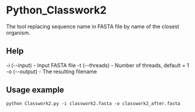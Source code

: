 # Python_Classwork2

The tool replacing sequence name in FASTA file by name of the closest organism.

## Help

-i (--input) - Input FASTA file
-t (--threads) - Number of threads, default = 1
-o (--output) - The resulting filename

## Usage example

`python Classwork2.py -i classwork2.fasta -o classwork2_after.fasta`

